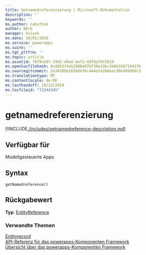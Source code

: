 ```yaml
---
title: Getnamedreferenzierung | Microsoft-Dokumentation
description: ''
keywords: ''
ms.author: nabuthuk
author: Nkrb
manager: kvivek
ms.date: 10/01/2019
ms.service: powerapps
ms.suite: ''
ms.tgt_pltfrm: ''
ms.topic: article
ms.assetid: f879cb97-34d2-49ed-bef3-4df0af972b19
ms.openlocfilehash: 6cd05374412086e07bf39e13bc1b66338719437b
ms.sourcegitcommit: 2a3430bb1b56dbf6c444afe2b8eecd0e499db0c3
ms.translationtype: MT
ms.contentlocale: de-DE
ms.lasthandoff: 10/12/2019
ms.locfileid: "72344345"
---
```

# <a name="getnamedreference"></a>getnamedreferenzierung

[!INCLUDE[./includes/getnamedreference-description.md](./includes/getnamedreference-description.md)]

## <a name="available-for"></a>Verfügbar für 

Modellgesteuerte Apps

## <a name="syntax"></a>Syntax

`getNamedreference()`

## <a name="return-value"></a>Rückgabewert

**Typ**: [EntityReference](../entityreference.md)


### <a name="related-topics"></a>Verwandte Themen

[Entityrecord](../entityrecord.md)<br/>
[API-Referenz für das powerapps-Komponenten Framework](../../reference/index.md)<br/>
[Übersicht über das powerapps-Komponenten Framework](../../overview.md)